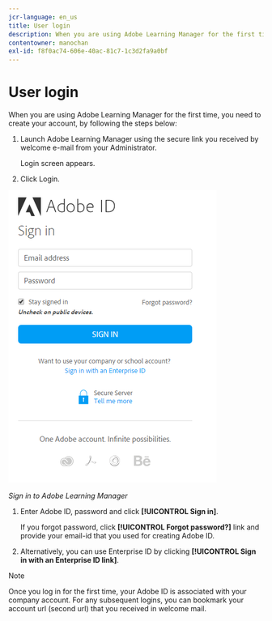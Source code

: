 ```yaml
---
jcr-language: en_us
title: User login
description: When you are using Adobe Learning Manager for the first time, you need to create your account.
contentowner: manochan
exl-id: f8f0ac74-606e-40ac-81c7-1c3d2fa9a0bf
---
```

# User login

When you are using Adobe Learning Manager for the first time, you need to create your account, by following the steps below:

1. Launch Adobe Learning Manager using the secure link you received by welcome e-mail from your Administrator.  

   Login screen appears.

1. Click Login.

![](assets/adobeid-signin.png)

*Sign in to Adobe Learning Manager*

1. Enter Adobe ID, password and click **[!UICONTROL Sign in]**.  

   If you forgot password, click **[!UICONTROL Forgot password?]** link and provide your email-id that you used for creating Adobe ID.

1. Alternatively, you can use Enterprise ID by clicking **[!UICONTROL Sign in with an Enterprise ID link]**.

>[!NOTE]
>
>Once you log in for the first time, your Adobe ID is associated with your company account. For any subsequent logins, you can bookmark your account url (second url) that you received in welcome mail.
